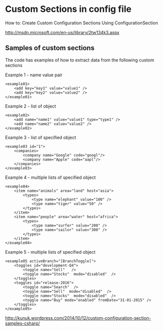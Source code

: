 Custom Sections in config file
====================

How to: Create Custom Configuration Sections Using ConfigurationSection

http://msdn.microsoft.com/en-us/library/2tw134k3.aspx

Samples of custom sections
------------------------

The code has examples of how to extract data from the following custom sections

Example 1 - name value pair
```
<example01>
	<add key="key1" value="value1" />
	<add key="key2" value="value2" />
</example01>
```

Example 2 - list of object
```
<example02>
	<add name="name1" value="value1" type="type1" />
	<add name="name2" value="value2" />
</example02>
```

Example 3 - list of specified object
```
<example03 id="1">
	<companies>
		<company name="Google" code="googl"/>
		<company name="Apple" code="aapl"/>
	</companies>
</example03>
```

Example 4 - multiple lists of specified object
```
<example04>
	<item name="animals" area="land" host="asia">
		<types>
			<type name="elephant" value="100" />
			<type name="tiger" value="50" />
		</types>
	</item>
	<item name="people" area="water" host="africa">
		<types>
			<type name="surfer" value="200" />
			<type name="sailor" value="300" />
		</types>
	</item>
</example04>
```

Example 5 - multiple lists of specified object
```
<example05 activeBranch="[BranchToggle]">
	<toggles id="development-Q4">
		<toggle name="Sell"   />
		<toggle name="Stocks"  mode="disabled"  />
	</toggles>
	<toggles id="release-2016">
		<toggle name="Search"  />
		<toggle name="Sell"  mode="disabled"  />
		<toggle name="Stocks"  mode="disabled"  />
		<toggle name="Buy" mode="enabled" fromDate="31-01-2015" />
	</toggles>
</example05>
```


http://kunuk.wordpress.com/2014/10/12/custom-configuration-section-samples-csharp/

